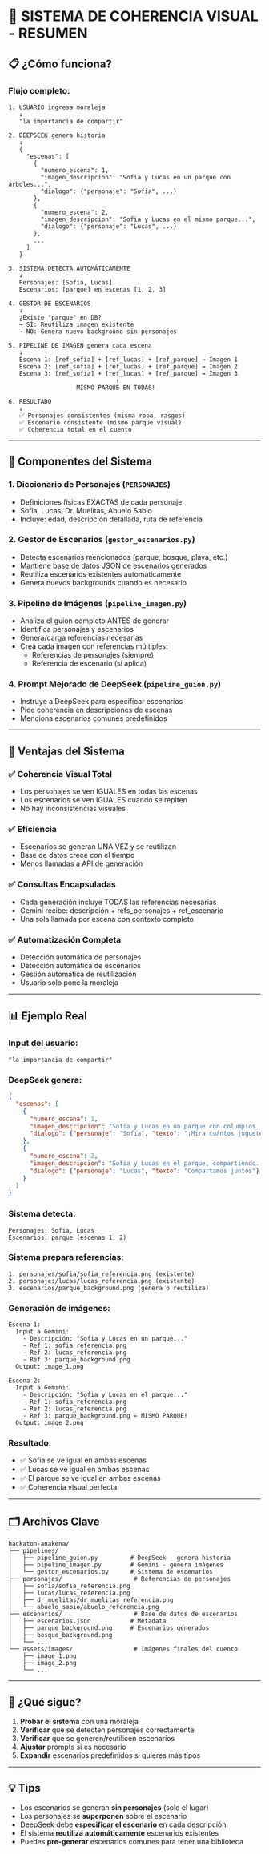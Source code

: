 # 🎯 SISTEMA DE COHERENCIA VISUAL - RESUMEN

## 📋 ¿Cómo funciona?

### Flujo completo:

```
1. USUARIO ingresa moraleja
   ↓
   "la importancia de compartir"

2. DEEPSEEK genera historia
   ↓
   {
     "escenas": [
       {
         "numero_escena": 1,
         "imagen_descripcion": "Sofia y Lucas en un parque con árboles...",
         "dialogo": {"personaje": "Sofia", ...}
       },
       {
         "numero_escena": 2,
         "imagen_descripcion": "Sofia y Lucas en el mismo parque...",
         "dialogo": {"personaje": "Lucas", ...}
       },
       ...
     ]
   }

3. SISTEMA DETECTA AUTOMÁTICAMENTE
   ↓
   Personajes: [Sofia, Lucas]
   Escenarios: [parque] en escenas [1, 2, 3]

4. GESTOR DE ESCENARIOS
   ↓
   ¿Existe "parque" en DB?
   → SÍ: Reutiliza imagen existente
   → NO: Genera nuevo background sin personajes

5. PIPELINE DE IMAGEN genera cada escena
   ↓
   Escena 1: [ref_sofia] + [ref_lucas] + [ref_parque] → Imagen 1
   Escena 2: [ref_sofia] + [ref_lucas] + [ref_parque] → Imagen 2
   Escena 3: [ref_sofia] + [ref_lucas] + [ref_parque] → Imagen 3
                              ↑
                   MISMO PARQUE EN TODAS!

6. RESULTADO
   ↓
   ✅ Personajes consistentes (misma ropa, rasgos)
   ✅ Escenario consistente (mismo parque visual)
   ✅ Coherencia total en el cuento
```

---

## 🔧 Componentes del Sistema

### 1. **Diccionario de Personajes** (`PERSONAJES`)
- Definiciones físicas EXACTAS de cada personaje
- Sofia, Lucas, Dr. Muelitas, Abuelo Sabio
- Incluye: edad, descripción detallada, ruta de referencia

### 2. **Gestor de Escenarios** (`gestor_escenarios.py`)
- Detecta escenarios mencionados (parque, bosque, playa, etc.)
- Mantiene base de datos JSON de escenarios generados
- Reutiliza escenarios existentes automáticamente
- Genera nuevos backgrounds cuando es necesario

### 3. **Pipeline de Imágenes** (`pipeline_imagen.py`)
- Analiza el guion completo ANTES de generar
- Identifica personajes y escenarios
- Genera/carga referencias necesarias
- Crea cada imagen con referencias múltiples:
  * Referencias de personajes (siempre)
  * Referencia de escenario (si aplica)

### 4. **Prompt Mejorado de DeepSeek** (`pipeline_guion.py`)
- Instruye a DeepSeek para especificar escenarios
- Pide coherencia en descripciones de escenas
- Menciona escenarios comunes predefinidos

---

## 🎨 Ventajas del Sistema

### ✅ Coherencia Visual Total
- Los personajes se ven IGUALES en todas las escenas
- Los escenarios se ven IGUALES cuando se repiten
- No hay inconsistencias visuales

### ✅ Eficiencia
- Escenarios se generan UNA VEZ y se reutilizan
- Base de datos crece con el tiempo
- Menos llamadas a API de generación

### ✅ Consultas Encapsuladas
- Cada generación incluye TODAS las referencias necesarias
- Gemini recibe: descripción + refs_personajes + ref_escenario
- Una sola llamada por escena con contexto completo

### ✅ Automatización Completa
- Detección automática de personajes
- Detección automática de escenarios
- Gestión automática de reutilización
- Usuario solo pone la moraleja

---

## 📊 Ejemplo Real

### Input del usuario:
```
"la importancia de compartir"
```

### DeepSeek genera:
```json
{
  "escenas": [
    {
      "numero_escena": 1,
      "imagen_descripcion": "Sofia y Lucas en un parque con columpios...",
      "dialogo": {"personaje": "Sofia", "texto": "¡Mira cuántos juguetes!"}
    },
    {
      "numero_escena": 2,
      "imagen_descripcion": "Sofia y Lucas en el parque, compartiendo...",
      "dialogo": {"personaje": "Lucas", "texto": "Compartamos juntos"}
    }
  ]
}
```

### Sistema detecta:
```
Personajes: Sofia, Lucas
Escenarios: parque (escenas 1, 2)
```

### Sistema prepara referencias:
```
1. personajes/sofia/sofia_referencia.png (existente)
2. personajes/lucas/lucas_referencia.png (existente)
3. escenarios/parque_background.png (genera o reutiliza)
```

### Generación de imágenes:
```
Escena 1:
  Input a Gemini:
    - Descripción: "Sofia y Lucas en un parque..."
    - Ref 1: sofia_referencia.png
    - Ref 2: lucas_referencia.png
    - Ref 3: parque_background.png
  Output: image_1.png
  
Escena 2:
  Input a Gemini:
    - Descripción: "Sofia y Lucas en el parque..."
    - Ref 1: sofia_referencia.png
    - Ref 2: lucas_referencia.png
    - Ref 3: parque_background.png ← MISMO PARQUE!
  Output: image_2.png
```

### Resultado:
- ✅ Sofia se ve igual en ambas escenas
- ✅ Lucas se ve igual en ambas escenas
- ✅ El parque se ve igual en ambas escenas
- ✅ Coherencia visual perfecta

---

## 🗂️ Archivos Clave

```
hackaton-anakena/
├── pipelines/
│   ├── pipeline_guion.py         # DeepSeek - genera historia
│   ├── pipeline_imagen.py        # Gemini - genera imágenes
│   └── gestor_escenarios.py      # Sistema de escenarios
├── personajes/                    # Referencias de personajes
│   ├── sofia/sofia_referencia.png
│   ├── lucas/lucas_referencia.png
│   ├── dr_muelitas/dr_muelitas_referencia.png
│   └── abuelo_sabio/abuelo_referencia.png
├── escenarios/                    # Base de datos de escenarios
│   ├── escenarios.json           # Metadata
│   ├── parque_background.png     # Escenarios generados
│   ├── bosque_background.png
│   └── ...
└── assets/images/                 # Imágenes finales del cuento
    ├── image_1.png
    ├── image_2.png
    └── ...
```

---

## 🚀 ¿Qué sigue?

1. **Probar el sistema** con una moraleja
2. **Verificar** que se detecten personajes correctamente
3. **Verificar** que se generen/reutilicen escenarios
4. **Ajustar** prompts si es necesario
5. **Expandir** escenarios predefinidos si quieres más tipos

---

## 💡 Tips

- Los escenarios se generan **sin personajes** (solo el lugar)
- Los personajes se **superponen** sobre el escenario
- DeepSeek debe **especificar el escenario** en cada descripción
- El sistema **reutiliza automáticamente** escenarios existentes
- Puedes **pre-generar** escenarios comunes para tener una biblioteca
